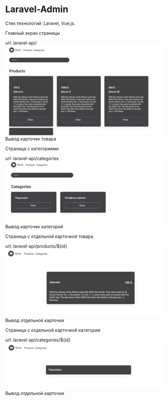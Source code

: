 # Laravel-Admin

Стек технологий: Laravel, Vue.js.

Главный экран страницы

url: laravel-api/
![alt text](img/img1.png)
Вывод карточек товара

Страница с категориями

url: laravel-api/categories
![alt text](img/img2.png)
Вывод карточек категорий

Страница с отдельной карточкой товара

url: laravel-api/products/${id}
![alt text](img/img3.png)
Вывод отдельной карточки

Страница с отдельной карточкой категории

url: laravel-api/categories/${id}
![alt text](img/img4.png)
Вывод отдельной карточки
